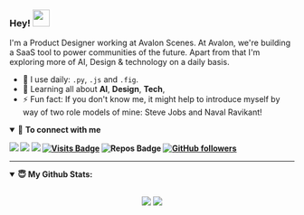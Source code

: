 ### Hey! <img src="https://raw.githubusercontent.com/MartinHeinz/MartinHeinz/master/wave.gif" width="30px">

<!--
**abhinavvx/abhinavvx** is a ✨ _special_ ✨ repository because its `README.md` (this file) appears on your GitHub profile.

Here are some ideas to get you started:

- 🔭 I’m currently working on ...
- 🌱 I’m currently learning ...
- 👯 I’m looking to collaborate on ...
- 🤔 I’m looking for help with ...
- 💬 Ask me about ...
- 📫 How to reach me: ...
- 😄 Pronouns: ...
- ⚡ Fun fact: ...
-->


I'm a Product Designer working at Avalon Scenes. At Avalon, we're building a SaaS tool to power communities of the future. Apart from that I'm exploring more of AI, Design & technology on a daily basis.

- 🌱 I use daily: `.py`, `.js` and `.fig`.
- 📱 Learning all about **AI**, **Design**, **Tech**,
- ⚡ Fun fact: If you don't know me, it might help to introduce myself by way of two role models of mine: Steve Jobs and Naval Ravikant!


<details open>
<summary>🤝 <b>To connect with me<b></summary>

<p align = "center">

[<img src="https://img.shields.io/badge/twitter-%231DA1F2.svg?&style=for-the-badge&logo=twitter&logoColor=white" />](https://twitter.com/abhnvx) 
[<img src="https://img.shields.io/badge/linkedin-%230077B5.svg?&style=for-the-badge&logo=linkedin&logoColor=white" />](https://www.linkedin.com/in/abhnvx/)
[<img src = "https://img.shields.io/badge/instagram-%23E4405F.svg?&style=for-the-badge&logo=instagram&logoColor=white">](https://www.instagram.com/abhnvx/)
[![Visits Badge](https://badges.pufler.dev/visits/abhnvx/abhnvx?style=for-the-badge&color=blue)](https://github.com/abhnvx/abhnvx)
![Repos Badge](https://badges.pufler.dev/repos/abhnvx?style=for-the-badge&color=red)
[![GitHub followers](https://img.shields.io/github/followers/abhnvx.svg?style=social&label=Follow&maxAge=2592000)](https://github.com/abhnvx?tab=followers)

</p>

</details>

---

<details open>
 <summary> 😇 <b>My Github Stats</b>: </summary>

<br>

<p align = "center">
  <img src = "https://github-readme-stats.vercel.app/api?username=abhnvx&show_icons=true&theme=radical&line_height=27">
  <img src = "https://github-readme-stats.vercel.app/api/top-langs/?username=abhnvx&hide=css,html&theme=tokyonight">
</p>

</design>
